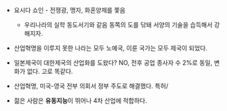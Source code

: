 - 요시다 쇼인 - 전쟁광, 맹자, 화혼양제를 쫓음
  - 우리나라의 실학 동도서기와 같음
동쪽의 도를 닦돼 서양의 기술을 습득해서 강해지자.

- 산업혁명을 이루지 못한 나라는 모두 노예국, 이룬 국가는 모두 제국이 되었다.

- 일본제국이 대한제국의 산업화를 도왔다? NO, 전후 공업 종사자 수 2%로 동일, 변화가 없다. 고로 똑같다.

- 산업혁명, 미국-영국 전부 의회서 정부 주도로 해결했다. 특허/


- 젊은 사람은 **유동지능**이 뛰어나 4차 산업에 적합하다.